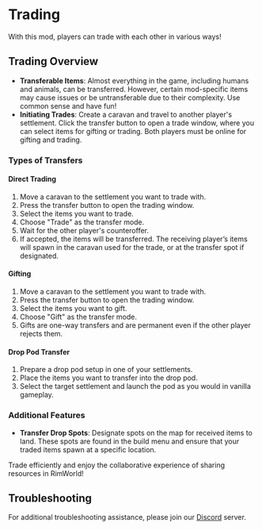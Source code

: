 # Trading

With this mod, players can trade with each other in various ways!

## Trading Overview

- **Transferable Items**: Almost everything in the game, including humans and animals, can be transferred. However, certain mod-specific items may cause issues or be untransferable due to their complexity. Use common sense and have fun!
- **Initiating Trades**: Create a caravan and travel to another player's settlement. Click the transfer button to open a trade window, where you can select items for gifting or trading. Both players must be online for gifting and trading.

### Types of Transfers

#### Direct Trading

1. Move a caravan to the settlement you want to trade with.
2. Press the transfer button to open the trading window.
3. Select the items you want to trade.
4. Choose "Trade" as the transfer mode.
5. Wait for the other player's counteroffer.
6. If accepted, the items will be transferred. The receiving player’s items will spawn in the caravan used for the trade, or at the transfer spot if designated.

#### Gifting

1. Move a caravan to the settlement you want to trade with.
2. Press the transfer button to open the trading window.
3. Select the items you want to gift.
4. Choose "Gift" as the transfer mode.
5. Gifts are one-way transfers and are permanent even if the other player rejects them.

#### Drop Pod Transfer

1. Prepare a drop pod setup in one of your settlements.
2. Place the items you want to transfer into the drop pod.
3. Select the target settlement and launch the pod as you would in vanilla gameplay.

### Additional Features

- **Transfer Drop Spots**: Designate spots on the map for received items to land. These spots are found in the build menu and ensure that your traded items spawn at a specific location.

Trade efficiently and enjoy the collaborative experience of sharing resources in RimWorld!

## Troubleshooting

For additional troubleshooting assistance, please join our [Discord](https://discord.gg/NCsArSaqBW) server.
